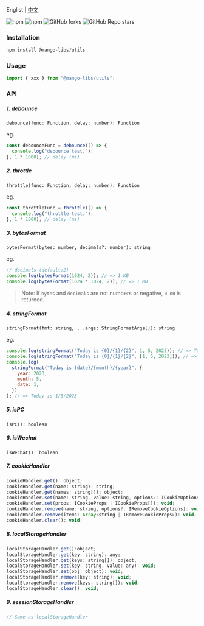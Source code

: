 Englist | <a href="https://github.com/chutao-zhang/mango-libs-utils/blob/master/README-zh_CN.md" target="_blank">中文</a>

<p>
<img alt="npm" src="https://img.shields.io/npm/v/@mango-libs/utils?logo=npm&color=%234ac41c">
<img alt="npm" src="https://img.shields.io/npm/dm/@mango-libs/utils?logo=npm&color=%234ac41c">
<img alt="GitHub forks" src="https://img.shields.io/github/forks/chutao-zhang/mango-libs-utils">
<img alt="GitHub Repo stars" src="https://img.shields.io/github/stars/chutao-zhang/mango-libs-utils">
</p>

### Installation

```js
npm install @mango-libs/utils
```

### Usage

```js
import { xxx } from "@mango-libs/utils";
```

### API

##### 1. debounce

`debounce(func: Function, delay: number): Function`

eg.

```js
const debounceFunc = debounce(() => {
  console.log("debounce test.");
}, 1 * 1000); // delay (ms)
```

##### 2. throttle

`throttle(func: Function, delay: number): Function`

eg.

```js
const throttleFunc = throttle(() => {
  console.log("throttle test.");
}, 1 * 1000); // delay (ms)
```

##### 3. bytesFormat

`bytesFormat(bytes: number, decimals?: number): string`

eg.

```js
// decimals (default:2)
console.log(bytesFormat(1024, 2)); // => 1 KB
console.log(bytesFormat(1024 * 1024, 2)); // => 1 MB
```

> Note: If `bytes` and `decimals` are not numbers or negative, `0 KB` is returned.

##### 4. stringFormat

`stringFormat(fmt: string, ...args: StringFormatArgs[]): string`

eg.

```js
console.log(stringFormat("Today is {0}/{1}/{2}", 1, 5, 2023)); // => Today is 1/5/2023
console.log(stringFormat("Today is {0}/{1}/{2}", [1, 5, 2023])); // => Today is 1/5/2023
console.log(
  stringFormat("Today is {date}/{month}/{year}", {
    year: 2023,
    month: 5,
    date: 1,
  })
); // => Today is 1/5/2023
```

##### 5. isPC

`isPC(): boolean`

##### 6. isWechat

`isWechat(): boolean`

##### 7. cookieHandler

```js
cookieHandler.get(): object;
cookieHandler.get(name: string): string;
cookieHandler.get(names: string[]): object;
cookieHandler.set(name: string, value: string, options?: ICookieOptions): void;
cookieHandler.set(props: ICookieProps | ICookieProps[]): void;
cookieHandler.remove(name: string, options?: IRemoveCookieOptions): void;
cookieHandler.remove(items: Array<string | IRemoveCookieProps>): void;
cookieHandler.clear(): void;
```

##### 8. localStorageHandler

```js
localStorageHandler.get():object;
localStorageHandler.get(key: string): any;
localStorageHandler.get(keys: string[]): object;
localStorageHandler.set(key: string, value: any): void;
localStorageHandler.set(obj: object): void;
localStorageHandler.remove(key: string): void;
localStorageHandler.remove(keys: string[]): void;
localStorageHandler.clear(): void;
```

##### 9. sessionStorageHandler

```js
// Same as localStorageHandler
```
